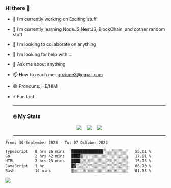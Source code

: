 ### Hi there 👋

<!--
**charlieScript/charlieScript** is a ✨ _special_ ✨ repository because its `README.md` (this file) appears on your GitHub profile.

Here are some ideas to get you started: -->

- 🔭 I’m currently working on Exciting stuff
- 🌱 I’m currently learning NodeJS,NestJS, BlockChain, and oother random stuff
- 👯 I’m looking to collaborate on anything
- 🤔 I’m looking for help with ...
- 💬 Ask me about anything
- 📫 How to reach me: gozione3@gmail.com
- 😄 Pronouns: HE/HIM
- ⚡ Fun fact:


  ---

  ### :fire: My Stats

  <div id="stats" align="center">
  <img src="http://github-readme-streak-stats.herokuapp.com?user=charlieScript&theme=dark&date_format=M%20j%5B%2C%20Y%5D" />&nbsp;&nbsp;&nbsp;
  <img src="https://github-readme-stats.vercel.app/api/top-langs/?username=charlieScript&layout=compact&theme=vision-friendly-dark"/>&nbsp;&nbsp;&nbsp;
  <img src="https://github-readme-stats.vercel.app/api?username=charlieScript&show_icons=true&theme=radical"/>
  </div>

  ---



<!--START_SECTION:waka-->

```txt
From: 30 September 2023 - To: 07 October 2023

TypeScript   8 hrs 26 mins   ██████████████░░░░░░░░░░░   55.61 %
Go           2 hrs 42 mins   ████▒░░░░░░░░░░░░░░░░░░░░   17.81 %
HTML         2 hrs 23 mins   ████░░░░░░░░░░░░░░░░░░░░░   15.75 %
JavaScript   1 hr            █▓░░░░░░░░░░░░░░░░░░░░░░░   06.70 %
Bash         14 mins         ▒░░░░░░░░░░░░░░░░░░░░░░░░   01.58 %
```

<!--END_SECTION:waka-->
![](https://komarev.com/ghpvc/?username=charlieScript)
